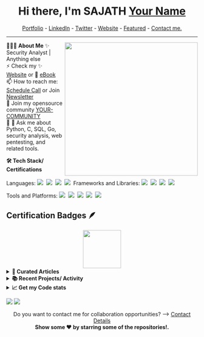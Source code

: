 <h1 align="center"> Hi there, I'm SAJATH <a href="https://www.linkedin.com/in/YOUR-LINKEDIN/">Your Name</a> </h1>

<!--- Adding Header Elements -->
<p align="center">
  <a href="YOUR-PORTFOLIO-URL">Portfolio</a> -
  <a href="YOUR-LINKEDIN-URL">LinkedIn</a> - 
  <a href="YOUR-TWITTER-URL">Twitter</a> -
  <a href="YOUR-WEBSITE-URL">Website</a> -
  <a href="YOUR-FEATURED-LINK">Featured</a> -
  <a href="YOUR-CONTACT-LINK">Contact me.</a> 
</p>

-----------------------------------------------------------
👨🏻‍💻 **About Me**<img src="YOUR-IMAGE-URL" min-width="300px" max-width="300px" width="350px" align="right"> 
✨ Security Analyst | Anything else <br>
⚡ Check my ✨ [Website](YOUR-WEBSITE) or 🌱 [eBook](YOUR-EBOOK-LINK)<br>
📫 How to reach me: [Schedule Call](YOUR-SCHEDULE-LINK) or Join [Newsletter](YOUR-NEWSLETTER-LINK)<br>
👯 Join my opensource community [YOUR-COMMUNITY](YOUR-COMMUNITY-LINK)<br>
💬 💬 Ask me about Python, C, SQL, Go, security analysis, web pentesting, and related tools.

<b>🛠 Tech Stack/ Certifications</b><br><br>
Languages: 
<img src="https://img.shields.io/badge/-Python-3776AB?logo=python&logoColor=white&style=flat">&nbsp;
<img src="https://img.shields.io/badge/-C-00599C?logo=c&logoColor=white&style=flat">&nbsp;
<img src="https://img.shields.io/badge/-SQL-4479A1?logo=postgresql&logoColor=white&style=flat">&nbsp;
<img src="https://img.shields.io/badge/-Go-00ADD8?logo=go&logoColor=white&style=flat">&nbsp;
Frameworks and Libraries: 
<img src="https://img.shields.io/badge/-NumPy-013243?logo=numpy&logoColor=white&style=flat">&nbsp;
<img src="https://img.shields.io/badge/-MITRE ATT&CK-FF5733?style=flat">&nbsp;
<img src="https://img.shields.io/badge/-ISO27001-0057B7?style=flat">&nbsp;
<img src="https://img.shields.io/badge/-OWASP%20Top%2010-000000?style=flat">&nbsp;

Tools and Platforms: 
<img src="https://img.shields.io/badge/-Wazuh-5C2D91?style=flat">&nbsp;
<img src="https://img.shields.io/badge/-BurpSuite-FF6600?style=flat">&nbsp;
<img src="https://img.shields.io/badge/-Metasploit-00457C?style=flat">&nbsp;
<img src="https://img.shields.io/badge/-Nmap-4682B4?style=flat">&nbsp;
<img src="https://img.shields.io/badge/-Web%20Pentesting-000000?style=flat">&nbsp;

## Certification Badges 🪶
<div align='center'>
<!-- Add images and links to your certifications -->
<a href="YOUR-CERTIFICATION-LINK">
  <img src="YOUR-CERTIFICATION-IMAGE" width="100px" height="100px" />
</a>
<!-- Add more badges as needed -->
</div>

<details>	
 <summary><b>📝 Curated Articles</b></summary><br>
I write regular blog posts, most of which you will find on my personal website [Your Blog](YOUR-BLOG-LINK)
<br>
Below are a few trending posts.👇<br>
  📘 [Post 1](LINK-1)<br>
  📒 [Post 2](LINK-2)<br>
  📙 [Post 3](LINK-3)<br>
➡️ [more blog posts...](YOUR-BLOG-LINK)
</details>

<details>
  <summary><b>📚 Recent Projects/ Activity</b></summary><br>
  ✨ [Project 1](LINK-1)<br>
  ✨ [Project 2](LINK-2)<br>
  ✨ [Project 3](LINK-3)<br>
  <!-- Add more as needed -->
  <!--START_SECTION:activity-->
  <!-- Automated GitHub activity goes here -->
  <!--END_SECTION:activity-->
</details>

<details>
  <summary><b>📈 Get my Code stats</b></summary><br>
  <!-- Insert your code stats, e.g. from Wakatime or similar -->
</details>

<!--- Footer Stats - Adding the Social Media Status count-->
<p align="left">  
<!-- Add your badge links here -->
<a href="YOUR-TWITTER-URL"><img src="https://img.shields.io/twitter/follow/YOUR-TWITTER-USERNAME?label=Follow%20Me&style=social"></a>
<a href="YOUR-GITHUB-URL"><img src="https://img.shields.io/github/followers/YOUR-GITHUB-USERNAME?style=social"></a>
</p>

<p align="center">
Do you want to contact me for collaboration opportunities? ⟶ <a href="YOUR-CONTACT-LINK">Contact Details</a><br>
<b> Show some ❤️ by starring some of the repositories!.</b>
</p>

